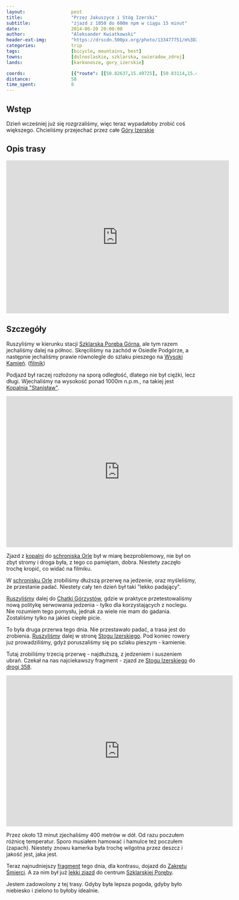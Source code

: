 ```yaml
---
layout:                 post
title:                  "Przez Jakuszyce i Stóg Izerski"
subtitle:               "zjazd z 1050 do 600m npm w ciągu 15 minut"
date:                   2014-06-20 20:00:00
author:                 "Aleksander Kwiatkowski"
header-ext-img:         "https://drscdn.500px.org/photo/133477751/m%3D2048/b047bb4a0114af939e6cad9b443e3faa"
categories:             trip
tags:                   [bicycle, mountains, best]
towns:                  [dolnoslaskie, szklarska, swieradow_zdroj]
lands:                  [karkonosze, gory_izerskie]

coords:                 [{"route": [[50.82637,15.49725], [50.83114,15.44043], [50.82030,15.43965], [50.80294,15.41107], [50.80501,15.39502], [50.81493,15.38292], [50.87151,15.35262], [50.87763,15.34215], [50.88852,15.29263], [50.89231,15.30919], [50.89583,15.30164], [50.89783,15.30962], [50.89637,15.32249], [50.89063,15.32430], [50.89447,15.33597], [50.89133,15.37348], [50.86528,15.44751], [50.84903,15.53626], [50.83911,15.51866], [50.83179,15.52029]], "type": "bicycle"}]
distance:               58
time_spent:             8
---
```


[wiki-izerskie]:          https://pl.wikipedia.org/wiki/G%C3%B3ry_Izerskie
[wiki-szklarska-gorna]:   https://pl.wikipedia.org/wiki/Szklarska_Por%C4%99ba_G%C3%B3rna
[wiki-szklarska]:         https://pl.wikipedia.org/wiki/Szklarska_Por%C4%99ba
[wiki-kopalnia]:          https://pl.wikipedia.org/wiki/Kopalnia_Kwarcu_%22Stanis%C5%82aw%22
[wiki-stog-izerski]:      https://pl.wikipedia.org/wiki/St%C3%B3g_(G%C3%B3ry_Izerskie)
[wiki-358]:               https://pl.wikipedia.org/wiki/Droga_wojew%C3%B3dzka_nr_358
[wiki-zakret]:            https://pl.wikipedia.org/wiki/Zakr%C4%99t_%C5%9Amierci
[wiki-wysoki-kamien]:     https://pl.wikipedia.org/wiki/Wysoki_Kamie%C5%84
[wiki-orle]:              https://pl.wikipedia.org/wiki/Schronisko_Turystyczne_%E2%80%9EOrle%E2%80%9D
[wiki-chatka-gorzystow]:  https://pl.wikipedia.org/wiki/Chatka_G%C3%B3rzyst%C3%B3w

[vimeo-1]:                https://vimeo.com/101672511
[vimeo-2]:                https://vimeo.com/101720539
[vimeo-3]:                https://vimeo.com/101818687
[vimeo-4]:                https://vimeo.com/102477058
[vimeo-5]:                https://vimeo.com/102571591
[vimeo-6]:                https://vimeo.com/102706458
[vimeo-7]:                https://vimeo.com/102709174


Wstęp
-----

Dzień wcześniej już się rozgrzaliśmy, więc teraz wypadałoby zrobić coś większego.
Chcieliśmy przejechać przez całe [Góry Izerskie][wiki-izerskie]

Opis trasy
----------

<iframe height='405' width='590' frameborder='0' allowtransparency='true' scrolling='no' src='https://www.strava.com/activities/156739466/embed/b35780a02314979b2f4300f541374e7ec5cd8adc'></iframe>

Szczegóły
---------

Ruszyliśmy w kierunku stacji [Szklarska Poręba Górna][wiki-szklarska-gorna], ale
tym razem jechaliśmy dalej na północ. Skręciliśmy na zachód w Osiedle Podgórze, a następnie
jechaliśmy prawie równolegle do szlaku pieszego na
[Wysoki Kamień][wiki-wysoki-kamien]. ([filmik][vimeo-1])

Podjazd był raczej rozłożony na sporą odległość, dlatego nie był ciężki, lecz długi.
Wjechaliśmy na wysokość ponad 1000m n.p.m.,
na takiej jest [Kopalnia "Stanisław"][wiki-kopalnia].

<div class="vimeo"><iframe src='http://player.vimeo.com/video/101720539' width="600" height="400" frameborder="0" webkitAllowFullScreen mozallowfullscreen allowFullScreen> </iframe></div>

Zjazd z [kopalni][wiki-kopalnia] do [schroniska Orle][wiki-orle] był w miarę bezproblemowy,
nie był on zbyt stromy i droga była, z tego co pamiętam, dobra. Niestety
zaczęło trochę kropić, co widać na filmiku.

W [schronisku Orle][wiki-orle] zrobiliśmy dłuższą przerwę na jedzenie, oraz
myśleliśmy, że przestanie padać. Niestety cały ten dzień był taki "lekko padający".

[Ruszyliśmy][vimeo-3] dalej do [Chatki Górzystów][wiki-chatka-gorzystow], gdzie w praktyce
przetestowaliśmy nową politykę serwowania jedzenia - tylko dla korzystających z
noclegu. Nie rozumiem tego pomysłu, jednak za wiele nie mam do gadania.
Zostaliśmy tylko na jakieś ciepłe picie.

To była druga przerwa tego dnia.
Nie przestawało padać, a trasa jest do zrobienia. [Ruszyliśmy][vimeo-4] dalej w stronę
[Stogu Izerskiego][wiki-stog-izerski]. Pod koniec rowery juz prowadziliśmy, gdyż
poruszaliśmy się po szlaku pieszym - kamienie.

Tutaj zrobiliśmy trzecią przerwę - najdłuższą, z jedzeniem i suszeniem ubrań.
Czekał na nas najciekawszy fragment - zjazd ze [Stogu Izerskiego][wiki-stog-izerski]
do [drogi 358][wiki-358].

<div class="vimeo"><iframe src='http://player.vimeo.com/video/102571591' width="600" height="400" frameborder="0" webkitAllowFullScreen mozallowfullscreen allowFullScreen> </iframe></div>

Przez około 13 minut zjechaliśmy 400 metrów w dół. Od razu poczułem różnicę
temperatur. Sporo musiałem hamować i hamulce też poczułem (zapach). Niestety znowu kamerka
była trochę wilgotna przez deszcz i jakość jest, jaka jest.

Teraz najnudniejszy [fragment][vimeo-6] tego dnia, dla kontrasu, dojazd do
[Zakrętu Śmierci][wiki-zakret]. A za nim był już [lekki zjazd][vimeo-7]
do centrum [Szklarskiej Poręby][wiki-szklarska].

Jestem zadowolony z tej trasy. Gdyby była lepsza pogoda, gdyby było niebiesko
i zielono to byłoby idealnie.
